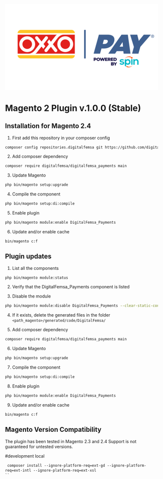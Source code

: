 ![alt tag](/view/adminhtml/web/images/logo.png)

Magento 2 Plugin v.1.0.0 (Stable)
========================

Installation for Magento 2.4
-----------

1. First add this repository in your composer config
```bash
composer config repositories.digitalfemsa git https://github.com/digitalfemsa/customer-magento-plugin
```

2. Add composer dependency
```bash
composer require digitalfemsa/digitalfemsa_payments main
```

3. Update Magento
```bash
php bin/magento setup:upgrade
```

4. Compile the component
```bash
php bin/magento setup:di:compile
```

5. Enable plugin
```bash
php bin/magento module:enable DigitalFemsa_Payments 
```

6. Update and/or enable cache
```bash
bin/magento c:f
```

Plugin updates
-----------

1. List all the components
```bash
php bin/magento module:status 
```
2. Verify that the DigitalFemsa_Payments component is listed

3. Disable the module
```bash
php bin/magento module:disable DigitalFemsa_Payments --clear-static-content
```

4. If it exists, delete the generated files in the folder ```<path_magento>/generated/code/DigitalFemsa/```

5. Add composer dependency
```bash
composer require digitalfemsa/digitalfemsa_payments main
```

6. Update Magento
```bash
php bin/magento setup:upgrade
```

7. Compile the component
```bash
php bin/magento setup:di:compile
```

8. Enable plugin
```bash
php bin/magento module:enable DigitalFemsa_Payments 
```

9. Update and/or enable cache
```bash
bin/magento c:f
```

Magento Version Compatibility
-----------------------------
The plugin has been tested in Magento 2.3 and 2.4 
Support is not guaranteed for untested versions.


#development local
```
 composer install --ignore-platform-req=ext-gd --ignore-platform-req=ext-intl --ignore-platform-req=ext-xsl
``
